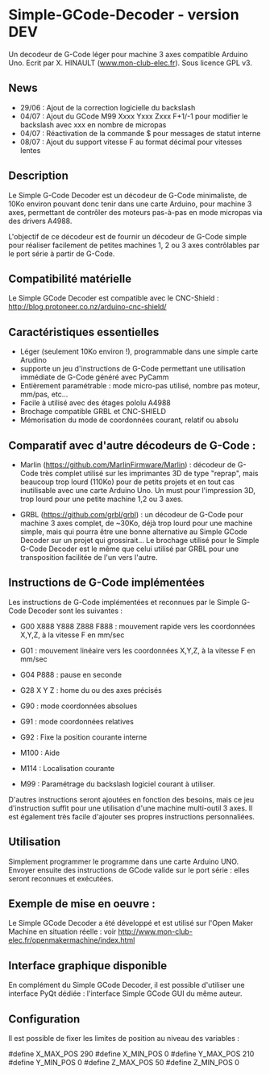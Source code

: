 # Simple-GCode-Decoder - version DEV
Un decodeur de G-Code léger pour machine 3 axes compatible Arduino Uno. Ecrit par X. HINAULT (www.mon-club-elec.fr). Sous licence GPL v3. 

## News

- 29/06 : Ajout de la correction logicielle du backslash
- 04/07 : Ajout du GCode M99 Xxxx Yxxx Zxxx F+1/-1 pour modifier le backslash avec xxx en nombre de micropas
- 04/07 : Réactivation de la commande $ pour messages de statut interne
- 08/07 : Ajout du support vitesse F au format décimal pour vitesses lentes

## Description 
Le Simple G-Code Decoder est un décodeur de G-Code minimaliste, de 10Ko environ pouvant donc tenir dans une carte Arduino, pour machine 3 axes, permettant de contrôler des moteurs pas-à-pas en mode micropas via des drivers A4988. 

L'objectif de ce décodeur est de fournir un décodeur de G-Code simple pour réaliser facilement de petites machines 1, 2 ou 3 axes contrôlables par le port série à partir de G-Code. 

## Compatibilité matérielle 

Le Simple GCode Decoder est compatible avec le CNC-Shield : http://blog.protoneer.co.nz/arduino-cnc-shield/

## Caractéristiques essentielles 

- Léger (seulement 10Ko environ !), programmable dans une simple carte Arudino
- supporte un jeu d'instructions de G-Code permettant une utilisation immédiate de G-Code généré avec PyCamm
- Entièrement paramétrable : mode micro-pas utilisé, nombre pas moteur, mm/pas, etc...
- Facile à utilisé avec des étages pololu A4988
- Brochage compatible GRBL et CNC-SHIELD
- Mémorisation du mode de coordonnées courant, relatif ou absolu

## Comparatif avec d'autre décodeurs de G-Code :

- Marlin (https://github.com/MarlinFirmware/Marlin) : décodeur de G-Code très complet utilisé sur les imprimantes 3D de type "reprap", mais beaucoup trop lourd (110Ko) pour de petits projets et en tout cas inutilisable avec une carte Arduino Uno. Un must pour l'impression 3D, trop lourd pour une petite machine 1,2 ou 3 axes.
 

- GRBL (https://github.com/grbl/grbl) : un décodeur de G-Code pour machine 3 axes complet, de ~30Ko, déjà trop lourd pour une machine simple, mais qui pourra être une bonne alternative au Simple GCode Decoder sur un projet qui grossirait... Le brochage utilisé pour le Simple G-Code Decoder est le même que celui utilisé par GRBL pour une transposition facilitée de l'un vers l'autre. 

## Instructions de G-Code implémentées

Les instructions de G-Code implémentées et reconnues par le Simple G-Code Decoder sont les suivantes : 

- G00 X888 Y888 Z888 F888 : mouvement rapide vers les coordonnées X,Y,Z, à la vitesse F en mm/sec
- G01 : mouvement linéaire vers les coordonnées X,Y,Z, à la vitesse F en mm/sec
- G04 P888 : pause en seconde
- G28 X Y Z : home du ou des axes précisés
- G90 : mode coordonnées absolues
- G91 : mode coordonnées relatives
- G92 : Fixe la position courante interne

- M100 : Aide
- M114 : Localisation courante

- M99 : Paramétrage du backslash logiciel courant à utiliser. 

D'autres instructions seront ajoutées en fonction des besoins, mais ce jeu d'instruction suffit pour une utilisation d'une machine multi-outil 3 axes. Il est également très facile d'ajouter ses propres instructions personnaliées. 


## Utilisation 

Simplement programmer le programme dans une carte Arduino UNO. Envoyer ensuite des instructions de GCode valide sur le port série : elles seront reconnues et exécutées. 

## Exemple de mise en oeuvre : 

Le Simple GCode Decoder a été développé et est utilisé sur l'Open Maker Machine en situation réelle : voir http://www.mon-club-elec.fr/openmakermachine/index.html

## Interface graphique disponible

En complément du Simple GCode Decoder, il est possible d'utiliser une interface PyQt dédiée : l'interface Simple GCode GUI du même auteur. 


## Configuration 

Il est possible de fixer les limites de position au niveau des variables : 

#define X_MAX_POS 290
#define X_MIN_POS 0
#define Y_MAX_POS 210
#define Y_MIN_POS 0
#define Z_MAX_POS 50
#define Z_MIN_POS 0

